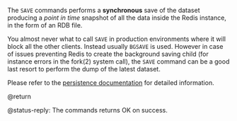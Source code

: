 The `SAVE` commands performs a **synchronous** save of the dataset producing a
*point in time* snapshot of all the data inside the Redis instance, in the form
of an RDB file.

You almost never what to call `SAVE` in production environments where it will
block all the other clients. Instead usually `BGSAVE` is used. However in case
of issues preventing Redis to create the background saving child (for instance
errors in the fork(2) system call), the `SAVE` command can be a good last resort
to perform the dump of the latest dataset.

Please refer to the [persistence documentation][persistence] for detailed
information.

[persistence]: /topics/persistence

@return

@status-reply: The commands returns OK on success.
